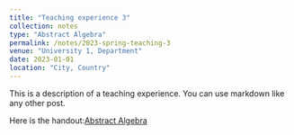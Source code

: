 ```yaml
---
title: "Teaching experience 3"
collection: notes
type: "Abstract Algebra"
permalink: /notes/2023-spring-teaching-3
venue: "University 1, Department"
date: 2023-01-01
location: "City, Country"
---
```


This is a description of a teaching experience. You can use markdown like any other post.

Here is the handout:[Abstract Algebra](http://Huangzh2001.github.io/files/AbAl.pdf)